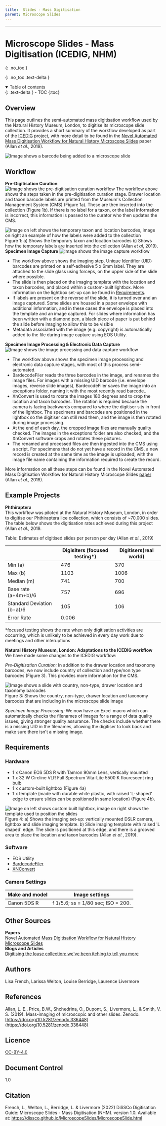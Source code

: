 ```yaml
---
title:  Slides - Mass Digitisation
parent: Microscope Slides
---
```


---
# Microscope Slides - Mass Digitisation (ICEDIG, NHM)
{: .no_toc }

  {: .no_toc .text-delta }
<details open markdown="block">
  <summary>
    Table of contents
  </summary>
  {: .text-delta }
- TOC
{:toc}
</details>
 
## Overview
This page outlines the semi-automated mass digitisation workflow used by the Natural History Museum, London, to digitise its microscope slide collection. It provides a short summary of the workflow developed as part of
the [ICEDIG](https://icedig.eu) project, with more detail to be found in the [Novel Automated Mass Digitisation Workflow for Natural History Microscope Slides](https://doi.org/10.5281/zenodo.3364481) paper (Allan *et al.*, 2019).

![Image shows a barcode being added to a microscope slide](/images/MicroscopeSlides/NHM/SlideFront.png?raw=true)

## Workflow

**Pre-Digitisation Curation**
![Image shows the pre-digitisation curation workflow](/images/MicroscopeSlides/NHM/SlidePreDig.PNG?raw=true)
The workflow above shows the steps taken in the pre-digitisation curation stage. Drawer location and taxon barcode labels are printed from the Museum's Collection Management System (CMS) (Figure 1a). These are then inserted into the collection (Figure 1b).
If there is no label for a taxon, or the label information is incorrect, this information is passed to the curator who then updates the CMS.

![Image on left shows the temporary taxon and location barcodes, image on right an example of how the labels were added to the collection](/images/MicroscopeSlides/NHM/SlideLabel.png?raw=true)
Figure 1: a) Shows the temporary taxon and location barcodes b) Shows how the temporary labels are inserted into the collection (Allan *et al*, 2019).\
**Specimen Image Capture**
![Image shows the image capture workflow](/images/MicroscopeSlides/NHM/SlideSIC.PNG?raw=true)
* The workflow above shows the imaging step. Unique Identifier (UID) barcodes are printed on a self-adhesive 5 x 6mm label. They are attached to the slide glass using forceps, on the upper side of the slide where possible.
* The slide is then placed on the imaging template with the location and taxon barcodes, and placed within a custom-built lightbox. More information on the lightbox set-up can be found in  [Requirements](/MicroscopeSlides/MicroscopeSlideMassDig.html#requirements). 
* If labels are present on the reverse of the slide, it is turned over and an image captured. Some slides are housed in a paper envelope with additional information, 
and in these cases the envelope is placed into the template and an image captured. For slides where information has been written with a diamond pen, a black piece of paper is put behind the slide before imaging to allow this to be visible
* Metadata associated with the image (e.g. copyright) is automatically added to the file during image capture using EOS Utility.

**Specimen Image Processing & Electronic Data Capture**
![Image shows the image processing and data capture workflow](/images/MicroscopeSlides/NHM/SlideEDC.PNG?raw=true)
* The workflow above shows the specimen image processing and electronic data capture stages, with most of this process semi-automated. 
* BardecodeFiler reads the three barcodes in the image, and renames the image files. For images with a missing UID barcode (i.e. envelope images, reverse slide images), BardecodeFiler saves the image into an exceptions folder, naming it with the most recently read barcode..
* XnConvert is used to rotate the images 180 degrees and to crop the location and taxon barcodes. The rotation is required because the camera is facing backwards compared to where the digitiser sits in front of the lightbox. The specimens and barcodes are positioned in the lightbox so the digitiser can still read them, and the image is then rotated during image processing.
* At the end of each day, the cropped image files are manually quality checked. The images in the exceptions folder are also checked, and the XnConvert software crops and rotates these pictures.
* The renamed and processed files are then ingested into the CMS using a script. For specimens that do not yet have a record in the CMS, a new record is created at the same time as the image is uploaded, with the image file name containing the information required to create the record.

 More information on all these steps can be found in the Novel Automated Mass Digitisation Workflow for Natural History Microscope Slides [paper](https://doi.org/10.5281/zenodo.3364481) (Allan *et al.*, 2019).

## Example Projects
**Phthiraptera**\
This workflow was piloted at the Natural History Museum, London, in order to digitise our Phthiraptera lice collection, which consists of ~70,000 slides. The table below shows the digitisation rates achieved during this project (Allan *et al.*, 2019.

Table: Estimates of digitised slides per person per day (Allan *et al.*, 2019)

|                           | Digisiters (focused testing*) | Digitisers(real world) |
|---------------------------|-------------------------------|----------------------- |
| Min  (a)                  | 476                           | 370                    |  
| Max  (b)                  | 1103                          | 1006                   |
| Median (m)                | 741                           | 700                    |
| Base rate (a+4m+b)/6      | 757                           | 696                    | 
| Standard Deviation (b-a)/6| 105                           | 106                    |
| Error Rate                | 0.006                                                  |

*focused testing shows the rate when only digitisation activities are occurring, which is unlikely to be achieved in every day work due to meetings and other interuptions


**Natural History Museum, London: Adaptations to the ICEDIG workflow**\
We have made some changes to the ICEDIG workflow:

*Pre-Digitisation Curation:* In addition to the drawer location and taxonomy barcodes, we now include country of collection and type/non type barcodes (Figure 3). This provides more information for the CMS.

![Image shows a slide with country, non-type, drawer location and taxonomy barcodes](/images/MicroscopeSlides/NHM/SlideTaxonomy.png?raw=true)\
Figure 3: Shows the country, non-type, drawer location and taxonomy barcodes that are including in the microscope slide image

*Specimen Image Processing:* We now have an Excel macro which can automatically checks the filenames of images for a range of data quality issues, giving stronger quality assurance. The checks include whether there is a missing UID in the filenames, allowing the digitiser to look back and make sure there isn't a missing image.

## Requirements

### Hardware
* 1 x Canon EOS 5DS R with Tamron 90mm Lens, vertically mounted
* 1 x 32 W Circline VLR Full Spectrum Vita-Lite 5500 K flourescent ring bulb
* 1 x custom-built lightbox (Figure 4a) 
* 1 x template (made with durable white plastic, with raised 'L-shaped' edge to ensure slides can be positioned in same location) (Figure 4b).

![Image on left shows custom built lightbox, image on right shows the template used to position the slides](/images/MicroscopeSlides/NHM/SlideSetup.png?raw=true)
Figure 4: a) Shows the imaging set-up: vertically mounted DSLR camera, lightbox and slide imaging template. b) Slide imaging template with raised 'L shaped' edge. The slide is positioned at this edge, and there is a grooved area to place the location and taxon barcodes (Allan *et al.*, 2019).

### Software
* EOS Utility
* [BardecodeFiler](http://www.bardecode.com/en1/app/bardecodefiler/) 
* [XNConvert](https://www.xnview.com/en/xnconvert/)

### Camera Settings

| Make and model | Image settings                     |
|----------------|------------------------------------|
| Canon 5DS R    | f 1/5.6; ss = 1/80 sec; ISO = 200. |

## Other Sources
**Papers**\
[Novel Automated Mass Digitisation Workflow for Natural History Microscope Slides](https://doi.org/10.5281/zenodo.3364481)\
**Blogs and Articles**\
[Digitising the louse collection: we've been itching to tell you more](https://www.nhm.ac.uk/discover/news/2018/february/digitising-the-louse-collection-we-ve-been-itching-to-tell-you-.html)

## Authors
Lisa French, Larissa Welton, Louise Berridge, Laurence Livermore

## References
Allan, L. E., Price, B.W., Shchedrina, O., Dupont, S., Livermore, L., & Smith, V. S. (2019). Mass-imaging of microscopic and other slides. Zenodo. [https://doi.org/10.5281/zenodo.336448](https://doi.org/10.5281/zenodo.336448)

## Licence
[CC-BY-4.0](https://creativecommons.org/licenses/by/4.0/)

## Document Control
1.0

## Citation
French, L., Welton, L., Berridge, L. & Livermore (2022) DiSSCo Digitisation Guide: Microscope Slides - Mass Digitisation (NHM). version 1.0. Available at: https://dissco.github.io/MicroscopeSlides/MicroscopeSlide.html
